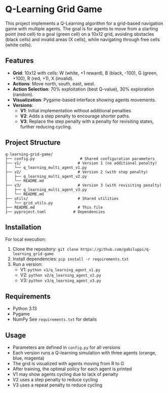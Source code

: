 # Q-Learning Grid Game

This project implements a Q-Learning algorithm for a grid-based navigation game with multiple agents. The goal is for agents to move from a starting point (red cell) to a goal (green cell) on a 10x12 grid, avoiding obstacles (black cells) and invalid areas (X cells), while navigating through free cells (white cells).

## Features
- **Grid**: 10x12 with cells: W (white, +1 reward), B (black, -100), G (green, +100), R (red, +1), X (invalid).
- **Actions**: Move north, south, east, west.
- **Action Selection**: 70% exploitation (best Q-value), 30% exploration (random).
- **Visualization**: Pygame-based interface showing agents movements.
- **Versions**:
    - **V1**: Initial implementation without additional penalties
    - **V2**: Adds a step penalty to encourage shorter paths.
    - **V3**: Replace the step penalty with a penalty for revisiting states, further reducing cycling.

## Project Structure
```
q-learning-grid-game/
├── config.py                    # Shared configuration parameters
├── v1/                         # Version 1 (no additional penalty)
│   └── q_learning_multi_agent_v1.py
├── v2/                         # Version 2 (with step penalty)
│   ├── q_learning_multi_agent_v2.py
│   └── README.md
├── v3/                         # Version 3 (with revisiting penalty)
│   ├── q_learning_multi_agent_v3.py
│   └── README.md
├── utils/                      # Shared utilities
│   └── grid_utils.py
├── README.md                   # This file
├── pyproject.toml            # Dependencies
```

## Installation
For local execution:
1. Clone the repository: `git clone https://github.com/gabiluppi/q-learning_grid-game`
2. Install dependencies: `pip install -r requirements.txt`
3. Run a version:
    - V1: `python v1/q_learning_agent_v1.py`
    - V2: `python v2/q_learning_agent_v2.py`
    - V3: `python v3/q_learning_agent_v3.py`

## Requirements
- Python 3.13
- Pygame
- NumPy
See `requirements.txt` for details

## Usage
- Parameters are defined in `config.py` for all versions
- Each version runs a Q-learning simulation with three agents (orange, blue, magenta)
- The grid is visualized with agents moving from R to G
- After training, the optimal policy for each agent is printed
- V1 may show agents cycling due to lack of penalty
- V2 uses a step penalty to reduce cycling
- V3 uses a repeat penalty to reduce cycling
